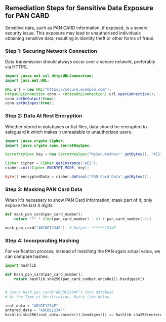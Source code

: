 

## Remediation Steps for Sensitive Data Exposure for PAN CARD

Sensitive data, such as PAN CARD information, if exposed, is a severe security issue. This exposure may lead to unauthorized individuals obtaining sensitive data, resulting in identity theft or other forms of fraud.

### Step 1: Securing Network Connection

Data transmission should always occur over a secure network, preferably via HTTPS. 

```java
import javax.net.ssl.HttpsURLConnection;
import java.net.URL;

URL url = new URL("https://secure.example.com");
HttpsURLConnection conn = (HttpsURLConnection) url.openConnection();
conn.setDoOutput(true);
conn.setDoInput(true);
```

### Step 2: Data At Rest Encryption

Whether stored in databases or flat files, data should be encrypted to safeguard it which makes it unreadable to unauthorized users.

```java
import javax.crypto.Cipher;
import javax.crypto.spec.SecretKeySpec;

SecretKeySpec key = new SecretKeySpec("MySecuredKey!".getBytes(), "AES");

Cipher cipher = Cipher.getInstance("AES");
cipher.init(Cipher.ENCRYPT_MODE, key);

byte[] encryptedData = cipher.doFinal("PAN Card Data".getBytes());
```

### Step 3: Masking PAN Card Data

When it's necessary to show PAN Card information, mask part of it, only expose the last 4 digits.

```python
def mask_pan_card(pan_card_number):
    return "*" * (len(pan_card_number) - 4) + pan_card_number[-4:]

mask_pan_card("ABCDE1234F")  # Output: ******1234F
```

### Step 4: Incorporating Hashing

For verification process, instead of matching the PAN again actual value, we can compare hashes.

```python
import hashlib

def hash_pan_card(pan_card_number):
    return hashlib.sha256(pan_card_number.encode()).hexdigest()


# Store hash_pan_card("ABCDE1234F") into database
# At the Time of Verification, Match like below

real_data = "ABCDE1234F"
entered_data = "ABCDE1234F"
hashlib.sha256(real_data.encode()).hexdigest() == hashlib.sha256(entered_data.encode()).hexdigest() # Returns True
```
